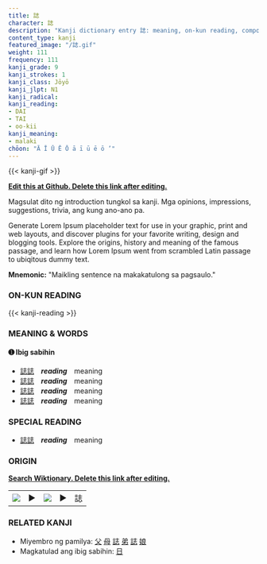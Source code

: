 ```yaml
---
title: 誌
character: 誌
description: "Kanji dictionary entry 誌: meaning, on-kun reading, compounds, origin, related kanji"
content_type: kanji
featured_image: "/誌.gif"
weight: 111
frequency: 111
kanji_grade: 9
kanji_strokes: 1
kanji_class: Jōyō
kanji_jlpt: N1
kanji_radical: 
kanji_reading: 
- DAI
- TAI
- oo-kii
kanji_meaning:
- malaki
chōon: "Ā Ī Ū Ē Ō ā ī ū ē ō ’"
---
```

[//]: # (Don't edit the line below. Kanji animated GIF code is automatically generated.)
{{< kanji-gif >}}

[//]: # (Edit below this line.)

**[Edit this at Github. Delete this link after editing.](https://github.com/tim0g/tim/tree/main/content/kanji/誌/index.md)**

Magsulat dito ng introduction tungkol sa kanji. Mga opinions, impressions, suggestions, trivia, ang kung ano-ano pa.

Generate Lorem Ipsum placeholder text for use in your graphic, print and web layouts, and discover plugins for your favorite writing, design and blogging tools. Explore the origins, history and meaning of the famous passage, and learn how Lorem Ipsum went from scrambled Latin passage to ubiqitous dummy text.
 
**Mnemonic:** "Maikling sentence na makakatulong sa pagsaulo."

### ON-KUN READING

[//]: # (Don't edit the line below. ON-KUN READING code is automatically generated.)
{{< kanji-reading >}}

### MEANING & WORDS

#### ➊ **Ibig sabihin**
  - [誌](../誌)[誌](../誌)　***reading***　meaning
  - [誌](../誌)[誌](../誌)　***reading***　meaning
  - [誌](../誌)[誌](../誌)　***reading***　meaning
  - [誌](../誌)[誌](../誌)　***reading***　meaning

### SPECIAL READING
  - [誌](../誌)[誌](../誌)　***reading***　meaning

### ORIGIN

**[Search Wiktionary. Delete this link after editing.](https://wiktionary.org/wiki/誌)**
<table class="kanji-table"><tr><td>
<img src="60px-誌-bronze.svg.png">
</td><td>▶</td><td>
<img src="60px-誌-oracle.svg.png">
</td><td>▶</td>
<td class="kanji-origin">誌</td>
</tr></table>

### RELATED KANJI
- Miyembro ng pamilya: [父](../父) [母](../母) [誌](../誌) [弟](../弟) [誌](../誌) [娘](../娘)
- Magkatulad ang ibig sabihin: [日](../日)
